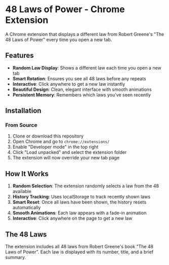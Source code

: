 # 48 Laws of Power - Chrome Extension

A Chrome extension that displays a different law from Robert Greene's "The 48 Laws of Power" every time you open a new tab.

## Features

- **Random Law Display**: Shows a different law each time you open a new tab
- **Smart Rotation**: Ensures you see all 48 laws before any repeats
- **Interactive**: Click anywhere to get a new law instantly
- **Beautiful Design**: Clean, elegant interface with smooth animations
- **Persistent Memory**: Remembers which laws you've seen recently

## Installation

### From Source

1. Clone or download this repository
2. Open Chrome and go to `chrome://extensions/`
3. Enable "Developer mode" in the top right
4. Click "Load unpacked" and select the extension folder
5. The extension will now override your new tab page

## How It Works

1. **Random Selection**: The extension randomly selects a law from the 48 available
2. **History Tracking**: Uses localStorage to track recently shown laws
3. **Smart Reset**: Once all laws have been shown, the history resets automatically
4. **Smooth Animations**: Each law appears with a fade-in animation
5. **Interactive**: Click anywhere on the page to get a new law

## The 48 Laws

The extension includes all 48 laws from Robert Greene's book "The 48 Laws of Power". Each law is displayed with its number, title, and a brief summary.

